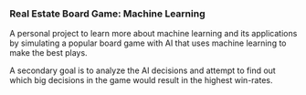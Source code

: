 ### Real Estate Board Game: Machine Learning

A personal project to learn more about machine learning
and its applications by simulating a popular board game with
AI that uses machine learning to make the best plays.

A secondary goal is to analyze the AI decisions and attempt
to find out which big decisions in the game would result in the
highest win-rates.